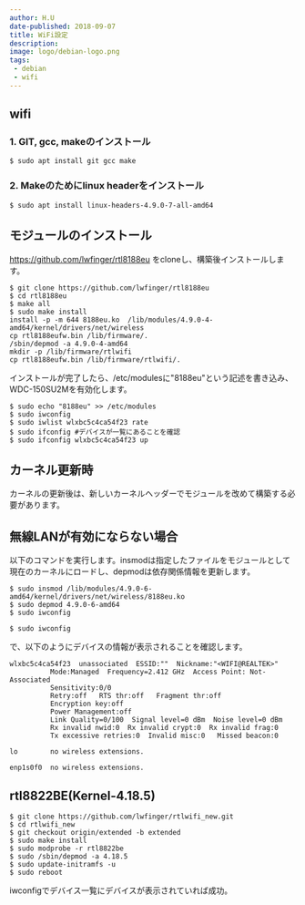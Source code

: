 ```yaml
---
author: H.U
date-published: 2018-09-07
title: WiFi設定
description:
image: logo/debian-logo.png
tags:
 - debian
 - wifi
---
```




## wifi

### 1. GIT, gcc, makeのインストール
```
$ sudo apt install git gcc make
```

### 2. Makeのためにlinux headerをインストール

```
$ sudo apt install linux-headers-4.9.0-7-all-amd64
```

## モジュールのインストール

https://github.com/lwfinger/rtl8188eu をcloneし、構築後インストールします。
```
$ git clone https://github.com/lwfinger/rtl8188eu
$ cd rtl8188eu
$ make all
$ sudo make install
install -p -m 644 8188eu.ko  /lib/modules/4.9.0-4-amd64/kernel/drivers/net/wireless
cp rtl8188eufw.bin /lib/firmware/.
/sbin/depmod -a 4.9.0-4-amd64
mkdir -p /lib/firmware/rtlwifi
cp rtl8188eufw.bin /lib/firmware/rtlwifi/.
```

インストールが完了したら、/etc/modulesに"8188eu"という記述を書き込み、WDC-150SU2Mを有効化します。

```
$ sudo echo "8188eu" >> /etc/modules
$ sudo iwconfig
$ sudo iwlist wlxbc5c4ca54f23 rate
$ sudo ifconfig #デバイスが一覧にあることを確認
$ sudo ifconfig wlxbc5c4ca54f23 up

```
## カーネル更新時
カーネルの更新後は、新しいカーネルヘッダーでモジュールを改めて構築する必要があります。

## 無線LANが有効にならない場合
以下のコマンドを実行します。insmodは指定したファイルをモジュールとして現在のカーネルにロードし、depmodは依存関係情報を更新します。
```
$ sudo insmod /lib/modules/4.9.0-6-amd64/kernel/drivers/net/wireless/8188eu.ko
$ sudo depmod 4.9.0-6-amd64
$ sudo iwconfig
```

```
$ sudo iwconfig
```
で、以下のようにデバイスの情報が表示されることを確認します。

```
wlxbc5c4ca54f23  unassociated  ESSID:""  Nickname:"<WIFI@REALTEK>"
          Mode:Managed  Frequency=2.412 GHz  Access Point: Not-Associated
          Sensitivity:0/0
          Retry:off   RTS thr:off   Fragment thr:off
          Encryption key:off
          Power Management:off
          Link Quality=0/100  Signal level=0 dBm  Noise level=0 dBm
          Rx invalid nwid:0  Rx invalid crypt:0  Rx invalid frag:0
          Tx excessive retries:0  Invalid misc:0   Missed beacon:0

lo        no wireless extensions.

enp1s0f0  no wireless extensions.
```



## rtl8822BE(Kernel-4.18.5)

```
$ git clone https://github.com/lwfinger/rtlwifi_new.git
$ cd rtlwifi_new
$ git checkout origin/extended -b extended
$ sudo make install
$ sudo modprobe -r rtl8822be
$ sudo /sbin/depmod -a 4.18.5
$ sudo update-initramfs -u
$ sudo reboot
```

iwconfigでデバイス一覧にデバイスが表示されていれば成功。

